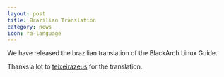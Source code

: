 ```yaml
---
layout: post
title: Brazilian Translation
category: news
icon: fa-language
---
```


We have released the brazilian translation of the BlackArch Linux Guide.

Thanks a lot to [teixeirazeus](https://twitter.com/teixeirazeus) for the translation.